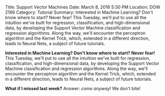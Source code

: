 Title: Support Vector Machines
Date: March 8, 2016 5:30 PM
Location: DOW 2166
Category: Tutorial
Summary:  Interested in Machine Learning?  Don't know where to start?  Never fear!  This Tuesday, we'll put to use all the intuition we've built for regression, classification, and high-dimensional data, by developing the Support Vector Machine classification and regression algorithms. Along the way, we'll encounter the perceptron algorithm and the Kernel Trick, which, extended in a different direction, leads to Neural Nets, a subject of future tutorials.

**Interested in Machine Learning?  Don't know where to start?  Never fear!**  This Tuesday, we'll put to use all the intuition we've built for regression, classification, and high-dimensional data, by developing the Support Vector Machine classification and regression algorithms. Along the way, we'll encounter the perceptron algorithm and the Kernel Trick, which, extended in a different direction, leads to Neural Nets, a subject of future tutorials.

 **What if I missed last week?** Answer: *come anyway*! We don't bite!
